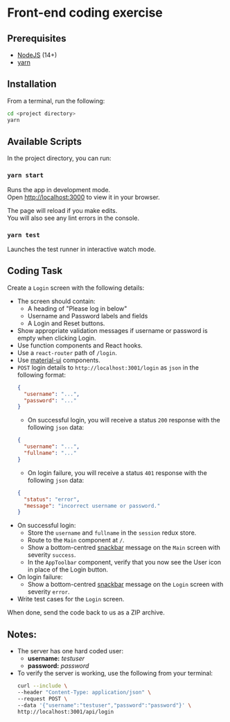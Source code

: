 # Front-end coding exercise

## Prerequisites
- [NodeJS](https://nodejs.org/en/download/) (14+)
- [yarn](https://classic.yarnpkg.com/en/docs/install/)

## Installation
From a terminal, run the following:
```bash
cd <project directory>
yarn
```

## Available Scripts

In the project directory, you can run:

### `yarn start`

Runs the app in development mode.\
Open [http://localhost:3000](http://localhost:3000) to view it in your browser.

The page will reload if you make edits.\
You will also see any lint errors in the console.

### `yarn test`

Launches the test runner in interactive watch mode.

## Coding Task

Create a `Login` screen with the following details:
- The screen should contain:
  - A heading of "Please log in below"
  - Username and Password labels and fields
  - A Login and Reset buttons.
- Show appropriate validation messages if username or password is empty when clicking Login. 
- Use function components and React hooks.
- Use a `react-router` path of `/login`.
- Use [material-ui](https://material-ui.com/) components.
- `POST` login details to `http://localhost:3001/login` as `json` in the following format:
  ```json
  {
    "username": "...",
    "password": "..."
  }
  ```
  - On successful login, you will receive a status `200` response with the following `json` data:
  ```json
  {
    "username": "...",
    "fullname": "..."
  }
  ```
  - On login failure, you will receive a status `401` response with the following `json` data:
  ```json
  {
    "status": "error",
    "message": "incorrect username or password."
  }
  ```
- On successful login:
  - Store the `username` and `fullname` in the `session` redux store.
  - Route to the `Main` component at `/`.
  - Show a bottom-centred [snackbar](https://material-ui.com/components/snackbars/) message on the `Main` screen with severity `success`.
  - In the `AppToolbar` component, verify that you now see the User icon in place of the Login button.
- On login failure:
  - Show a bottom-centred [snackbar](https://material-ui.com/components/snackbars/) message on the `Login` screen with severity `error`.
- Write test cases for the `Login` screen.

When done, send the code back to us as a ZIP archive.

## Notes:
- The server has one hard coded user:
  - **username:** _testuser_
  - **password:** _password_
- To verify the server is working, use the following from your terminal:
  ```bash
  curl --include \
  --header "Content-Type: application/json" \
  --request POST \
  --data '{"username":"testuser","password":"password"}' \
  http://localhost:3001/api/login
  ```

